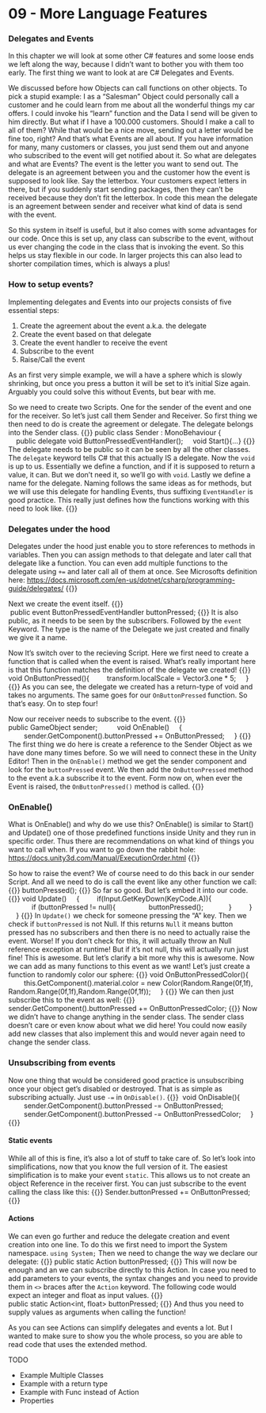 # 09 - More Language Features
### Delegates and Events
In this chapter we will look at some other C# features and some loose ends we left along the way, because I didn’t want to bother you with them too early. The first thing we want to look at are C# Delegates and Events.

We discussed before how Objects can call functions on other objects. To pick a stupid example: I as a “Salesman” Object could personally call a customer and he could learn from me about all the wonderful things my car offers. I could invoke his “learn” function and the Data I send will be given to him directly.
But what if I have a 100.000 customers. Should I make a call to all of them? While that would be a nice move, sending out a letter would be fine too, right?
And that’s what Events are all about. If you have information for many, many customers or classes, you just send them out and anyone who subscribed to the event will get notified about it.
So what are delegates and what are Events?
The event is the letter you want to send out. The delegate is an agreement between you and the customer how the event is supposed to look like. Say the letterbox. Your customers expect letters in there, but if you suddenly start sending packages, then they can’t be received because they don’t fit the letterbox.
In code this mean the delegate is an agreement between sender and receiver what kind of data is send with the event.

So this system in itself is useful, but it also comes with some advantages for our code. Once this is set up, any class can subscribe to the event, without us ever changing the code in the class that is invoking the event. So this helps us stay flexible in our code.
In larger projects this can also lead to shorter compilation times, which is always a plus!

### How to setup events?
Implementing delegates and Events into our projects consists of five essential steps:
1. Create the agreement about the event a.k.a. the delegate
2. Create the event based on that delegate
3. Create the event handler to receive the event
4. Subscribe to the event
5. Raise/Call the event

As an first very simple example, we will a have a sphere which is slowly shrinking, but once you press a button it will be set to it’s initial Size again. Arguably you could solve this without Events, but bear with me.

So we need to create two Scripts. One for the sender of the event and one for the receiver. So let’s just call them Sender and Receiver. So first thing we then need to do is create the agreement or delegate. The delegate belongs into the Sender class.
{{<highlight c>}}
public class Sender : MonoBehaviour
{
    public delegate void ButtonPressedEventHandler();
    void Start(){...}
{{</highlight>}}
The delegate needs to be public so it can be seen by all the other classes. The `delegate` keyword tells C# that this actually IS a delegate. Now the `void` is up to us. Essentially we define a function, and if it is supposed to return a value, it can. But we don’t need it, so we’ll go with `void`. Lastly we define a name for the delegate. Naming follows the same ideas as for methods, but we will use this delegate for handling Events, thus suffixing `EventHandler` is good practice. This really just defines how the functions working with this need to look like.
{{<expand>}}
### Delegates under the hood
Delegates under the hood just enable you to store references to methods in variables. Then you can assign methods to that delegate and later call that delegate like a function. You can even add multiple functions to the delegate using `+=` and later call all of them at once. See Microsofts definition here: https://docs.microsoft.com/en-us/dotnet/csharp/programming-guide/delegates/
{{</expand>}}

Next we create the event itself. 
{{<highlight c>}}
 public event ButtonPressedEventHandler buttonPressed;
{{</highlight>}}
It is also public, as it needs to be seen by the subscribers. Followed by the `event` Keyword. The type is the name of the Delegate we just created and finally we give it a name.

Now lt’s switch over to the recieving Script. Here we first need to create a function that is called when the event is raised. What’s really important here is that this function matches the definition of the delegate we created!
{{<highlight c>}}
void OnButtonPressed(){
        transform.localScale = Vector3.one * 5;
    }
{{</highlight>}}
As you can see, the delegate we created has a return-type of void and takes no arguments. The same goes for our `OnButtonPressed` function. So that’s easy. On to step four!

Now our receiver needs to subscribe to the event.
{{<highlight c>}}
public GameObject sender;
    
    void OnEnable()
    {
        sender.GetComponent<Sender>().buttonPressed += OnButtonPressed;
    }
{{</highlight>}}
The first thing we do here is create a reference to the Sender Object as we have done many times before. So we will need to connect these in the Unity Editor!
Then in the `OnEnable()` method we get the sender component and look for the `buttonPressed` event. We then add the `OnButtonPressed` method to the event a.k.a subscribe it to the event. Form now on, when ever the Event is raised, the `OnButtonPressed()` method is called.
{{<expand>}}
### OnEnable()
What is OnEnable() and why do we use this? OnEnable() is similar to Start() and Update() one of those predefined functions inside Unity and they run in specific order. Thus there are recommendations on what kind of things you want to call when. If you want to go down the rabbit hole:
https://docs.unity3d.com/Manual/ExecutionOrder.html
{{</expand>}}

So how to raise the event?
We of course need to do this back in our sender Script. And all we need to do is call the event like any other function we call:
{{<highlight c>}}
	buttonPressed();
{{</highlight>}}
So far so good. But let’s embed it into our code.
{{<highlight c>}}
void Update()
    {
        if(Input.GetKeyDown(KeyCode.A)){
            if (buttonPressed != null){
                buttonPressed();
            }
        }
    }
{{</highlight>}}
 In `Update()` we check for someone pressing the “A” key. Then we check if `buttonPressed` is not Null. If this returns `Null` it means button pressed has no subscribers and then there is no need to actually raise the event. Worse! If you don’t check for this, it will actually throw an Null reference exception at runtime!
But if it’s not null, this will actually run just fine!
This is awesome. But let’s clarify a bit more why this is awesome. Now we can add as many functions to this event as we want! Let’s just create a function to randomly color our sphere:
{{<highlight c>}}
void OnButtonPressedColor(){
 
        this.GetComponent<Renderer>().material.color = new Color(Random.Range(0f,1f), Random.Range(0f,1f),Random.Range(0f,1f));
    }
{{</highlight>}}
We can then just subscribe this to the event as well:
{{<highlight c>}}
sender.GetComponent<Sender>().buttonPressed += OnButtonPressedColor;
{{</highlight>}}
Now we didn’t have to change anything in the sender class. The sender class doesn’t care or even know about what we did here! You could now easily add new classes that also implement this and would never again need to change the sender class.

### Unsubscribing from events
Now one thing that would be considered good practice is unsubscribing once your object get’s disabled or destroyed. That is as simple as subscribing actually. Just use `-=` in `OnDisable()`.
{{<highlight c>}}
 void OnDisable(){
        sender.GetComponent<Sender>().buttonPressed -= OnButtonPressed;
        sender.GetComponent<Sender>().buttonPressed -= OnButtonPressedColor;
    }
{{</highlight>}}

#### Static events
While all of this is fine, it’s also a lot of stuff to take care of. So let’s look into simplifications, now that you know the full version of it. The easiest simplification is to make your event `static`.
This allows us to not create an object Reference in the receiver first. You can just subscribe to the event calling the class like this:
{{<highlight c>}}
Sender.buttonPressed += OnButtonPressed;
{{</highlight>}}

#### Actions
We can even go further and reduce the delegate creation and event creation into one line. To do this we first need to import the System namespace. `using System;`
Then we need to change the way we declare our delegate:
{{<highlight c>}}
public static Action buttonPressed;
{{</highlight>}}
This will now be enough and an we can subscribe directly to this Action. In case you need to add parameters to your events, the syntax changes and you need to provide them in `<>` braces after the `Action` keyword. The following code would expect an integer and float as input values.
{{<highlight c>}}
public static Action<int, float> buttonPressed;
{{</highlight>}}
And thus you need to supply values as arguments when calling the function!

As you can see Actions can simplify delegates and events a lot. But I wanted to make sure to show you the whole process, so you are able to read code that uses the extended method.


TODO
- Example Multiple Classes
- Example with a return type
- Example with Func instead of Action
- Properties





